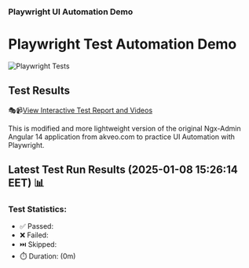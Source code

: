 ### Playwright UI Automation Demo

# Playwright Test Automation Demo
![Playwright Tests](https://github.com/jyriruohoniemi/PlaywrightDemo/actions/workflows/workflow.yml/badge.svg)

## Test Results
🎭📹[View Interactive Test Report and Videos](https://jyriruohoniemi.github.io/PlaywrightDemo)

This is modified and more lightweight version of the original Ngx-Admin Angular 14 application from akveo.com to practice UI Automation with Playwright.

## Latest Test Run Results (2025-01-08 15:26:14 EET) 📊

### Test Statistics:
- ✅ Passed: 
- ❌ Failed: 
- ⏭️ Skipped: 
- ⏱️ Duration: (0m)
